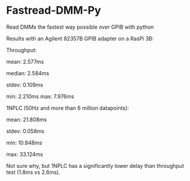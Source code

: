 # Fastread-DMM-Py
Read DMMs the fastest way possible over GPIB with python

Results with an Agilent 82357B GPIB adapter on a RasPi 3B:


Throughput:

mean: 2.577ms

median: 2.584ms

stdev: 0.109ms

min: 2.210ms
max: 7.976ms


1NPLC (50Hz and more than 6 million datapoints):

mean: 21.808ms

stdev: 0.058ms

min: 10.848ms

max: 33.124ms


Not sure why, but 1NPLC has a significantly lower delay than throughput test (1.8ms vs 2.6ms).
